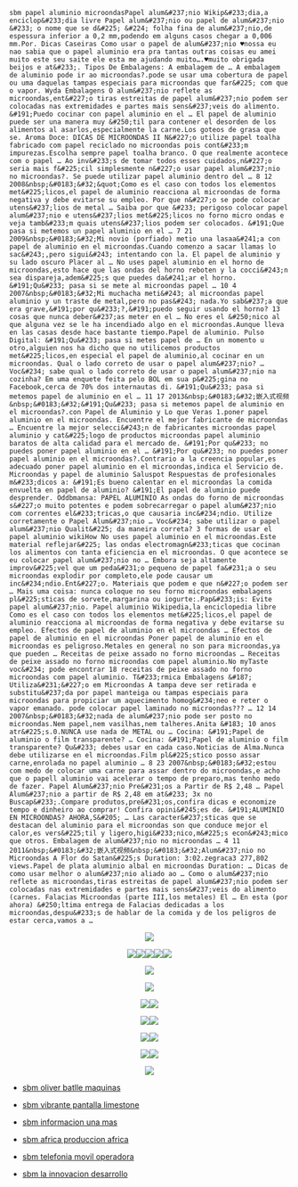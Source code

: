 
```
sbm papel aluminio microondasPapel alum&#237;nio Wikip&#233;dia,a enciclop&#233;dia livre Papel alum&#237;nio ou papel de alum&#237;nio &#233; o nome que se d&#225; &#224; folha fina de alum&#237;nio,de espessura inferior a 0,2 mm,podendo em alguns casos chegar a 0,006 mm.Por. Dicas Caseiras Como usar o papel de alum&#237;nio ♥nossa eu nao sabia que o papel aluminio era pra tantas outras coisas eu amei muito este seu saite ele esta me ajudando muito….♥muito obrigada beijos e at&#233;. Tipos De Embalagens: A embalagem de … A embalagem de aluminio pode ir ao microondas?.pode se usar uma cobertura de papel ou uma daquelas tampas especiais para microondas que far&#225; com que o vapor. Wyda Embalagens O alum&#237;nio reflete as microondas,ent&#227;o tiras estreitas de papel alum&#237;nio podem ser colocadas nas extremidades e partes mais sens&#237;veis do alimento. &#191;Puedo cocinar con papel aluminio en el … El papel de aluminio puede ser una manera muy &#250;til para contener el desorden de los alimentos al asarlos,especialmente la carne.Los goteos de grasa que se. Aroma Doce: DICAS DE MICROONDAS II N&#227;o utilize papel toalha fabricado com papel reciclado no microondas pois cont&#233;m impurezas.Escolha sempre papel toalha branco. O que realmente acontece com o papel … Ao inv&#233;s de tomar todos esses cuidados,n&#227;o seria mais f&#225;cil simplesmente n&#227;o usar papel alum&#237;nio no microondas?. Se puede utilizar papel aluminio dentro del … 8 12 2008&nbsp;&#0183;&#32;&quot;Como es el caso con todos los elementos met&#225;licos,el papel de aluminio reacciona al microondas de forma negativa y debe evitarse su empleo. Por que n&#227;o se pode colocar utens&#237;lios de metal … Saiba por que &#233; perigoso colocar papel alum&#237;nio e utens&#237;lios met&#225;licos no forno micro ondas e veja tamb&#233;m quais utens&#237;lios podem ser colocados. &#191;Que pasa si metemos un papel aluminio en el … 7 21 2009&nbsp;&#0183;&#32;Mi novio (porfiado) metio una lasaa&#241;a con papel de aluminio en el microondas.Cuando comenzo a sacar llamas lo sac&#243;,pero sigui&#243; intentando con la. El papel de aluminio y su lado oscuro Placer al … No uses papel aluminio en el horno de microondas,esto hace que las ondas del horno reboten y la cocci&#243;n sea dispareja,adem&#225;s que puedes da&#241;ar el horno. &#191;Qu&#233; pasa si se mete al microondas papel … 10 4 2007&nbsp;&#0183;&#32;Mi muchacha meti&#243; al microondas papel aluminio y un traste de metal,pero no pas&#243; nada.Yo sab&#237;a que era grave,&#191;por qu&#233;?,&#191;puedo seguir usando el horno? 13 cosas que nunca deber&#237;as meter en el … No eres el &#250;nico al que alguna vez se le ha incendiado algo en el microondas.Aunque lleva en las casas desde hace bastante tiempo.Papel de aluminio. Pulso Digital: &#191;Qu&#233; pasa si metes papel de … En un momento u otro,alguien nos ha dicho que no utilicemos productos met&#225;licos,en especial el papel de aluminio,al cocinar en un microondas. Qual o lado correto de usar o papel alum&#237;nio? … Voc&#234; sabe qual o lado correto de usar o papel alum&#237;nio na cozinha? Em uma enquete feita pelo BOL em sua p&#225;gina no Facebook,cerca de 70% dos internautas di. &#191;Qu&#233; pasa si metemos papel de aluminio en el … 11 17 2013&nbsp;&#0183;&#32;嵌入式视频&nbsp;&#0183;&#32;&#191;Qu&#233; pasa si metemos papel de aluminio en el microondas?.con Papel de Aluminio y Lo que Veras 1.poner papel aluminio en el microondas. Encuentre el mejor fabricante de microondas … Encuentre la mejor selecci&#243;n de fabricantes microondas papel aluminio y cat&#225;logo de productos microondas papel aluminio baratos de alta calidad para el mercado de. &#191;Por qu&#233; no puedes poner papel aluminio en el … &#191;Por qu&#233; no puedes poner papel aluminio en el microondas?.Contrario a la creencia popular,es adecuado poner papel aluminio en el microondas,indica el Servicio de. Microondas y papel de aluminio Saluspot Respuestas de profesionales m&#233;dicos a: &#191;Es bueno calentar en el microondas la comida envuelta en papel de aluminio? &#191;El papel de aluminio puede desprender. Oddbmansa: PAPEL ALUMINIO As ondas do forno de microondas s&#227;o muito potentes e podem sobrecarregar o papel alum&#237;nio com correntes el&#233;tricas,o que causaria inc&#234;ndio. Utilize corretamente o Papel Alum&#237;nio … Voc&#234; sabe utilizar o papel alum&#237;nio Qualit&#225; da maneira correta? 3 formas de usar el papel aluminio wikiHow No uses papel aluminio en el microondas.Este material reflejar&#225; las ondas electromagn&#233;ticas que cocinan los alimentos con tanta eficiencia en el microondas. O que acontece se eu colocar papel alum&#237;nio no … Embora seja altamente improv&#225;vel que um peda&#231;o pequeno de papel fa&#231;a o seu microondas explodir por completo,ele pode causar um inc&#234;ndio.Ent&#227;o. Materiais que podem e que n&#227;o podem ser … Mais uma coisa: nunca coloque no seu forno microondas embalagens pl&#225;sticas de sorvete,margarina ou iogurte:.Pap&#233;is: Evite papel alum&#237;nio. Papel aluminio Wikipedia,la enciclopedia libre Como es el caso con todos los elementos met&#225;licos,el papel de aluminio reacciona al microondas de forma negativa y debe evitarse su empleo. Efectos de papel de aluminio en el microondas … Efectos de papel de aluminio en el microondas Poner papel de aluminio en el microondas es peligroso.Metales en general no son para microondas,ya que pueden … Receitas de peixe assado no forno microondas … Receitas de peixe assado no forno microondas com papel aluminio.No myTaste voc&#234; pode encontrar 18 receitas de peixe assado no forno microondas com papel aluminio. T&#233;rmica Embalagens &#187; Utiliza&#231;&#227;o em Microondas A tampa deve ser retirada e substitu&#237;da por papel manteiga ou tampas especiais para microondas para propiciar um aquecimento homog&#234;neo e reter o vapor emanado. pode colocar papel laminado no microondas??? … 12 14 2007&nbsp;&#0183;&#32;nada de alum&#237;nio pode ser posto no microondas.Nem papel,nem vasilhas,nem talheres.Anita &#183; 10 anos atr&#225;s.0.NUNCA use nada de METAL ou … Cocina: &#191;Papel de aluminio o film transparente? … Cocina: &#191;Papel de aluminio o film transparente? Qu&#233; debes usar en cada caso.Noticias de Alma.Nunca debe utilizarse en el microondas.Film pl&#225;stico posso assar carne,enrolada no papel aluminio … 8 23 2007&nbsp;&#0183;&#32;estou com medo de colocar uma carne para assar dentro do microondas,e acho que o papell aluminio vai acelerar o tempo de preparo,mas tenho medo de fazer. Papel Alum&#237;nio Pre&#231;os a Partir de R$ 2,48 … Papel Alum&#237;nio a partir de R$ 2,48 em at&#233; 3x no Buscap&#233;.Compare produtos,pre&#231;os,confira dicas e economize tempo e dinheiro ao comprar! Confira opini&#245;es de. &#191;ALUMINIO EN MICROONDAS? AHORA,S&#205; … Las caracter&#237;sticas que se destacan del aluminio para el microondas son que conduce mejor el calor,es vers&#225;til y ligero,higi&#233;nico,m&#225;s econ&#243;mico que otros. Embalagem de alum&#237;nio no microondas … 4 11 2011&nbsp;&#0183;&#32;嵌入式视频&nbsp;&#0183;&#32;Alum&#237;nio no Microondas A Flor do Satan&#225;s Duration: 3:02.zegraca3 277,802 views.Papel de plata aluminio albal en microondas Duration: … Dicas de como usar melhor o alum&#237;nio aliado ao … Como o alum&#237;nio reflete as microondas,tiras estreitas de papel alum&#237;nio podem ser colocadas nas extremidades e partes mais sens&#237;veis do alimento (carnes. Falacias Microondas (parte III,los metales) El … En esta (por ahora) &#250;ltima entrega de Falacias dedicadas a los microondas,despu&#233;s de hablar de la comida y de los peligros de estar cerca,vamos a … 
```

<div align="center">

<a href="https://es-crusher.shibang-china.com/github&k=sbm+papel+aluminio+microondas"><img src="https://static.shibang-china.com/es/crusher/logo.jpg"></a>

<a href="https://es-crusher.shibang-china.com/github&k=sbm+papel+aluminio+microondas"><img src="https://static.shibang-china.com/es/crusher/index.jpg"></a><a href="https://es-crusher.shibang-china.com/material.htmlgithub&k=sbm+papel+aluminio+microondas"><img src="https://static.shibang-china.com/es/crusher/material.jpg"></a><a href="https://es-crusher.shibang-china.com/application.htmlgithub&k=sbm+papel+aluminio+microondas"><img src="https://static.shibang-china.com/es/crusher/application.jpg"></a><a href="https://es-crusher.shibang-china.com/aboutus.htmlgithub&k=sbm+papel+aluminio+microondas"><img src="https://static.shibang-china.com/es/crusher/aboutus.jpg"></a><a href="https://es-crusher.shibang-china.com/contact.htmlgithub&k=sbm+papel+aluminio+microondas"><img src="https://static.shibang-china.com/es/crusher/contact.jpg"></a>

<a href="https://es-crusher.shibang-china.com/github&k=sbm+papel+aluminio+microondas"><img src="https://static.shibang-china.com/es/crusher/banner.jpg"></a>

<a href="https://swt.shibang-china.com/github&k=sbm+papel+aluminio+microondas"><img src="https://static.shibang-china.com/es/crusher/text.jpg"></a>

<a href="https://swt.shibang-china.com/github&k=sbm+papel+aluminio+microondas"><img src="https://static.shibang-china.com/es/crusher/chat.jpg"></a><a href="https://es-crusher.shibang-china.com/contact.htmlgithub&k=sbm+papel+aluminio+microondas"><img src="https://static.shibang-china.com/es/crusher/message.jpg"></a>

<a href="https://es-crusher.shibang-china.com/products/pe.htmlgithub&k=sbm+papel+aluminio+microondas"><img src="https://static.shibang-china.com/es/crusher/pe.jpg"></a><a href="https://es-crusher.shibang-china.com/products/pf.htmlgithub&k=sbm+papel+aluminio+microondas"><img src="https://static.shibang-china.com/es/crusher/pf.jpg"></a>

<a href="https://es-crusher.shibang-china.com/products/hpt.htmlgithub&k=sbm+papel+aluminio+microondas"><img src="https://static.shibang-china.com/es/crusher/hpt.jpg"></a><a href="https://es-crusher.shibang-china.com/products/vsi.htmlgithub&k=sbm+papel+aluminio+microondas"><img src="https://static.shibang-china.com/es/crusher/vsi.jpg"></a>

<a href="https://es-crusher.shibang-china.com/products/klv.htmlgithub&k=sbm+papel+aluminio+microondas"><img src="https://static.shibang-china.com/es/crusher/klv.jpg"></a><a href="https://es-crusher.shibang-china.com/products/portable.htmlgithub&k=sbm+papel+aluminio+microondas"><img src="https://static.shibang-china.com/es/crusher/portable.jpg"></a>

<a href="https://swt.shibang-china.com/github&k=sbm+papel+aluminio+microondas"><img src="https://static.shibang-china.com/es/crusher/case.jpg"></a>

</div>


* [sbm oliver batlle maquinas](sbm%20oliver%20batlle%20maquinas.md)

* [sbm vibrante pantalla limestone](sbm%20vibrante%20pantalla%20limestone.md)

* [sbm informacion una mas](sbm%20informacion%20una%20mas.md)

* [sbm africa produccion africa](sbm%20africa%20produccion%20africa.md)

* [sbm telefonia movil operadora](sbm%20telefonia%20movil%20operadora.md)

* [sbm la innovacion desarrollo](sbm%20la%20innovacion%20desarrollo.md)